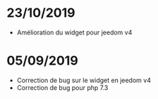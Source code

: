 # 23/10/2019

- Amélioration du widget pour jeedom v4

# 05/09/2019

- Correction de bug sur le widget en jeedom v4
- Correction de bug pour php 7.3
